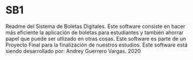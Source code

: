 # SB1
Readme del Sistema de Boletas Digitales.
Este software consiste en hacer más eficiente la aplicación de boletas para estudiantes y también ahorrar papel que puede ser utlizado en otras cosas.
Este software es parte de un Proyecto Final para la finalización de nuestros estudios.
Este software está siendo desarrollado por: Andrey Guerrero Vargas.
2020
